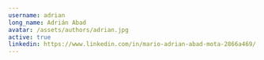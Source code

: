 ```yaml
---
username: adrian
long_name: Adrián Abad
avatar: /assets/authors/adrian.jpg
active: true
linkedin: https://www.linkedin.com/in/mario-adrian-abad-mota-2866a469/
---
```

